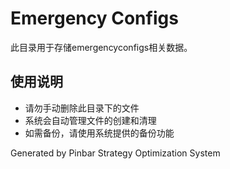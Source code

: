 # Emergency Configs

此目录用于存储emergencyconfigs相关数据。

## 使用说明
- 请勿手动删除此目录下的文件
- 系统会自动管理文件的创建和清理
- 如需备份，请使用系统提供的备份功能

Generated by Pinbar Strategy Optimization System
